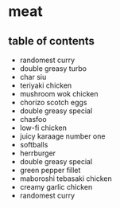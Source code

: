 # meat

## table of contents

- randomest curry
- double greasy turbo
- char siu
- teriyaki chicken
- mushroom wok chicken
- chorizo scotch eggs
- double greasy special
- chasfoo
- low-fi chicken
- juicy karaage number one
- softballs
- herrburger
- double greasy special
- green pepper fillet
- maboroshi tebasaki chicken
- creamy garlic chicken
- randomest curry
